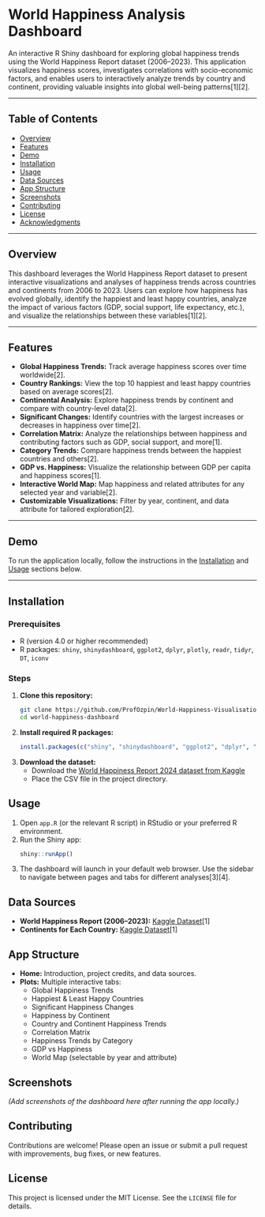 # World Happiness Analysis Dashboard

An interactive R Shiny dashboard for exploring global happiness trends using the World Happiness Report dataset (2006–2023). This application visualizes happiness scores, investigates correlations with socio-economic factors, and enables users to interactively analyze trends by country and continent, providing valuable insights into global well-being patterns[1][2].

---

## Table of Contents

- [Overview](#overview)
- [Features](#features)
- [Demo](#demo)
- [Installation](#installation)
- [Usage](#usage)
- [Data Sources](#data-sources)
- [App Structure](#app-structure)
- [Screenshots](#screenshots)
- [Contributing](#contributing)
- [License](#license)
- [Acknowledgments](#acknowledgments)

---

## Overview

This dashboard leverages the World Happiness Report dataset to present interactive visualizations and analyses of happiness trends across countries and continents from 2006 to 2023. Users can explore how happiness has evolved globally, identify the happiest and least happy countries, analyze the impact of various factors (GDP, social support, life expectancy, etc.), and visualize the relationships between these variables[1][2].

---

## Features

- **Global Happiness Trends:** Track average happiness scores over time worldwide[2].
- **Country Rankings:** View the top 10 happiest and least happy countries based on average scores[2].
- **Continental Analysis:** Explore happiness trends by continent and compare with country-level data[2].
- **Significant Changes:** Identify countries with the largest increases or decreases in happiness over time[2].
- **Correlation Matrix:** Analyze the relationships between happiness and contributing factors such as GDP, social support, and more[1].
- **Category Trends:** Compare happiness trends between the happiest countries and others[2].
- **GDP vs. Happiness:** Visualize the relationship between GDP per capita and happiness scores[1].
- **Interactive World Map:** Map happiness and related attributes for any selected year and variable[2].
- **Customizable Visualizations:** Filter by year, continent, and data attribute for tailored exploration[2].

---

## Demo

To run the application locally, follow the instructions in the [Installation](#installation) and [Usage](#usage) sections below.

---

## Installation

### Prerequisites

- R (version 4.0 or higher recommended)
- R packages: `shiny`, `shinydashboard`, `ggplot2`, `dplyr`, `plotly`, `readr`, `tidyr`, `DT`, `iconv`

### Steps

1. **Clone this repository:**
   ```bash
   git clone https://github.com/ProfOzpin/World-Happiness-Visualisation.git
   cd world-happiness-dashboard
   ```
2. **Install required R packages:**
   ```r
   install.packages(c("shiny", "shinydashboard", "ggplot2", "dplyr", "plotly", "readr", "tidyr", "DT"))
   ```
3. **Download the dataset:**
   - Download the [World Happiness Report 2024 dataset from Kaggle](https://www.kaggle.com/datasets/jainaru/world-happiness-report-2024-yearly-updated?resource=download&select=World-happiness-report-updated_2024.csv)
   - Place the CSV file in the project directory.

## Usage

1. Open `app.R` (or the relevant R script) in RStudio or your preferred R environment.
2. Run the Shiny app:
   ```r
   shiny::runApp()
   ```
3. The dashboard will launch in your default web browser. Use the sidebar to navigate between pages and tabs for different analyses[3][4].

## Data Sources

- **World Happiness Report (2006–2023):** [Kaggle Dataset](https://www.kaggle.com/datasets/jainaru/world-happiness-report-2024-yearly-updated?resource=download&select=World-happiness-report-updated_2024.csv)[1]
- **Continents for Each Country:** [Kaggle Dataset](https://www.kaggle.com/datasets/hserdaraltan/countries-by-continent)[1]

## App Structure

- **Home:** Introduction, project credits, and data sources.
- **Plots:** Multiple interactive tabs:
  - Global Happiness Trends
  - Happiest & Least Happy Countries
  - Significant Happiness Changes
  - Happiness by Continent
  - Country and Continent Happiness Trends
  - Correlation Matrix
  - Happiness Trends by Category
  - GDP vs Happiness
  - World Map (selectable by year and attribute)
    
## Screenshots

*(Add screenshots of the dashboard here after running the app locally.)*

## Contributing

Contributions are welcome! Please open an issue or submit a pull request with improvements, bug fixes, or new features.

## License

This project is licensed under the MIT License. See the `LICENSE` file for details.
